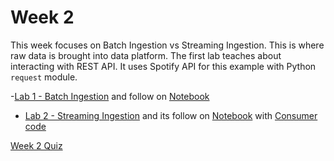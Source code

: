 # Week 2

This week focuses on Batch Ingestion vs Streaming Ingestion. This is where raw data is brought into data platform.
The first lab teaches about interacting with REST API. It uses Spotify API for this example with Python `request` module.

-[Lab 1 - Batch Ingestion](labs/lab1/lab.html) and follow on [Notebook](labs/lab1/C2_W2_Assignment_Solution.md)

- [Lab 2 - Streaming Ingestion](labs/lab2/lab.html) and its follow on [Notebook](labs/lab2/C2_W2_Lab_1_Streaming_Ingestion.md) with [Consumer code](labs/lab2/src/etl/consumer_Solution.py)


[Week 2 Quiz](quiz.html)